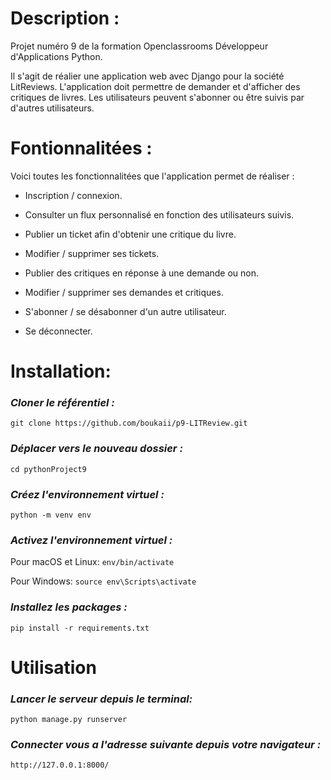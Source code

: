


# Description :

Projet numéro 9 de la formation Openclassrooms Développeur d'Applications Python.

Il s'agit de réalier une application web avec Django pour la société LitReviews.
L'application doit permettre de demander et d'afficher des critiques de livres.
Les utilisateurs peuvent s'abonner ou être suivis par d'autres utilisateurs.


# Fontionnalitées :


Voici toutes les fonctionnalitées que l'application permet de réaliser :


* Inscription / connexion.

* Consulter un flux personnalisé en fonction des utilisateurs suivis.

* Publier un ticket afin d'obtenir une critique du livre.

* Modifier / supprimer ses tickets.

* Publier des critiques en réponse à une demande ou non.

* Modifier / supprimer ses demandes et critiques.

* S'abonner / se désabonner d'un autre utilisateur.

* Se déconnecter.




# Installation:



### **_Cloner le référentiel :_**

`git clone https://github.com/boukaii/p9-LITReview.git`


###  **_Déplacer vers le nouveau dossier :_**

`cd pythonProject9`




### **_Créez l'environnement virtuel :_**

`python -m venv env`


### _**Activez l'environnement virtuel :**_

Pour macOS et Linux:  `env/bin/activate`

Pour Windows:  `source env\Scripts\activate`


### **_Installez les packages :_**

`pip install -r requirements.txt`


# Utilisation

### _**Lancer le serveur depuis le terminal:**_

`python manage.py runserver`

### **_Connecter vous a l'adresse suivante depuis votre navigateur :_**

`http://127.0.0.1:8000/`